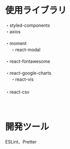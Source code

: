 # 使用ライブラリ
・styled-components<br/>
・axios<br/>     
・moment<br/>   　
・react-modal<br/>     
・react-fontawesome<br/>   
・react-google-charts<br/>   　
・react-vis<br/> 　　     　   
・react-csv<br/>　    　    
    　 
# 開発ツール　 
ESLint、Pretter 　 
 
 
　
 
